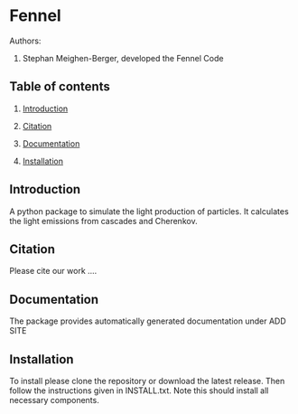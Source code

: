 # Fennel

Authors:

1. Stephan Meighen-Berger, developed the Fennel Code

## Table of contents

1. [Introduction](#introduction)

2. [Citation](#citation)

3. [Documentation](#documentation)

4. [Installation](#installation)

## Introduction <a name="introduction"></a>

A python package to simulate the light production of particles.
It calculates the light emissions from cascades and Cherenkov.

## Citation <a name="citation"></a>

Please cite our work ....

## Documentation <a name="documentation"></a>

The package provides automatically generated documentation under
ADD SITE

## Installation <a name="installation"></a>

To install please clone the repository or download the latest release. Then
follow the instructions given in INSTALL.txt.
Note this should install all necessary components.
